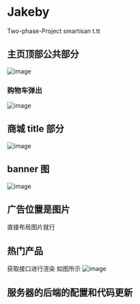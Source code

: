 # Jakeby

Two-phase-Project smartisan t.tt

## 主页顶部公共部分

![image](https://img.500px.me/photo/9c7258027421693671d6afa031a966767/4c78d2db691a42598c817cca00573a95.jpg!p5)

### 购物车弹出

![image](https://img.500px.me/photo/9c7258027421693671d6afa031a966767/6c2beaa61e5d491bb2569fe8eeb46fc9.jpg!p5)

## 商城 title 部分

![image](https://img.500px.me/photo/9c7258027421693671d6afa031a966767/c566db2aec994f7c97ff0f9a54aad0bd.jpg!p5)

## banner 图

![image](https://img.500px.me/photo/9c7258027421693671d6afa031a966767/ff6fc24bd44249b68bdf338a26271bc7.jpg!p5)

## 广告位置是图片

直接布局图片就行

## 热门产品

获取接口进行渲染 如图所示
![image](https://img.500px.me/photo/9c7258027421693671d6afa031a966767/0ad7e0e2505c465fb695b448b4dd8049.jpg!p5)

## 服务器的后端的配置和代码更新
